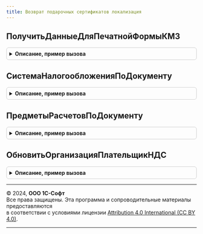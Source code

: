 ```yaml
---
title: Возврат подарочных сертификатов локализация
---
```



## ПолучитьДанныеДляПечатнойФормыКМ3
<details style="margin: 1em 0; padding: 0.5em; border: 1px solid #ccc; border-radius: 6px;">

<summary style="font-weight: bold; cursor: pointer;">Описание, пример вызова</summary>

```bsl

// Функция получает данные для формирования печатной формы КМ-3.
//
// Возвращаемое значение:
// 	Структура:
// 		* РезультатЗапроса - РезультатЗапроса
// 		* ЗаголовокДокумента - Строка
//
Функция ПолучитьДанныеДляПечатнойФормыКМ3(ПараметрыПечати, МассивОбъектов) Экспорт
```

Пример вызова
```bsl
Результат = ВозвратПодарочныхСертификатовЛокализация.ПолучитьДанныеДляПечатнойФормыКМ3(ПараметрыПечати, МассивОбъектов) 
```
</details>

## СистемаНалогообложенияПоДокументу
<details style="margin: 1em 0; padding: 0.5em; border: 1px solid #ccc; border-radius: 6px;">

<summary style="font-weight: bold; cursor: pointer;">Описание, пример вызова</summary>

```bsl

//++ Локализация

// Определяет систему налогообложения по документу
//
// Параметры:
// 	ДокументСсылка - ДокументСсылка - Документ для определения системы налогообложения
// Возвращаемое значение:
// 	ПеречислениеСсылка.ТипыСистемНалогообложенияККТ - Система налогообложения по документу
Функция СистемаНалогообложенияПоДокументу(ДокументСсылка) Экспорт
```

Пример вызова
```bsl
Результат = ВозвратПодарочныхСертификатовЛокализация.СистемаНалогообложенияПоДокументу(ДокументСсылка) 
```
</details>

## ПредметыРасчетовПоДокументу
<details style="margin: 1em 0; padding: 0.5em; border: 1px solid #ccc; border-radius: 6px;">

<summary style="font-weight: bold; cursor: pointer;">Описание, пример вызова</summary>

```bsl

// Получить основные данные по таблице товаров для чека о розничной продаже
//
// Параметры:
//  ДокументСсылка - ДокументОбъект.ВозвратПодарочныхСертификатов - Документ.
//
// Возвращаемое значение:
//  ТаблицаЗначений - Данные о продажах:
//  * НомерСтроки - Число -
//  * Номенклатура - Строка -
//  * Характеристика - Строка -
//  * ТипНоменклатуры - Неопределено -
//  * ПодакцизныйТовар - Булево -
//  * НоменклатураНаименование - Строка -
//  * ХарактеристикаНаименование - Строка -
//  * Упаковка - Строка -
//  * УпаковкаНаименование - Строка -
//  * Количество - Число -
//  * КоличествоУпаковок - Число -
//  * Цена - Число -
//  * СуммаСНДС - Число -
//  * СтавкаНДС - СправочникСсылка.СтавкиНДС -
//  * СуммаНДС - Число -
//  * СуммаСкидки - Число -
Функция ПредметыРасчетовПоДокументу(ДокументСсылка) Экспорт
```

Пример вызова
```bsl
Результат = ВозвратПодарочныхСертификатовЛокализация.ПредметыРасчетовПоДокументу(ДокументСсылка) 
```
</details>

## ОбновитьОрганизацияПлательщикНДС
<details style="margin: 1em 0; padding: 0.5em; border: 1px solid #ccc; border-radius: 6px;">

<summary style="font-weight: bold; cursor: pointer;">Описание, пример вызова</summary>

```bsl

//-- Локализация

// Определяет и возвращает статус, является ли организации плательщиком НДС
//
// Параметры:
// 	Организация - СправочникСсылка.Организации - Организация, по которой определяется, облагается ли она НДС
// 	ОрганизацияПлательщикНДС - Булево - Параметр для сохранения и передачи во вне значения
Процедура ОбновитьОрганизацияПлательщикНДС(Организация, ОрганизацияПлательщикНДС) Экспорт
```

Пример вызова
```bsl
ВозвратПодарочныхСертификатовЛокализация.ОбновитьОрганизацияПлательщикНДС(Организация, ОрганизацияПлательщикНДС) 
```
</details>

---

© 2024, **ООО 1С-Софт**  
Все права защищены. Эта программа и сопроводительные материалы предоставляются  
в соответствии с условиями лицензии [Attribution 4.0 International (CC BY 4.0)](https://creativecommons.org/licenses/by/4.0/legalcode).

---
